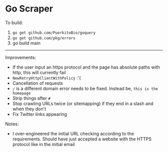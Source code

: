 # Go Scraper

To build:

1. `go get github.com/PuerkitoBio/goquery`
2. `go get github.com/pkg/errors`
3. go build main

---

Improvements:

* If the user input an https protocol and the page has absolute paths with http, this will currently fail
* `NewRetryHttpClientWithPolicy` :'(
* Cancellation of requests
* `/` is a different domain error needs to be fixed. Instead be, `this is the homepage`
* Strip things after `#`
* Stop crawling URLs twice (or sitemapping) if they end in a slash and when they don't
* Fix Twitter links appearing

Notes:

* I over-engineered the initial URL checking according to the requirements. Should have just accepted a website with the
HTTPS protocol like in the initial email